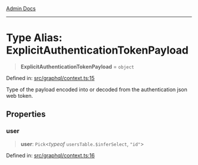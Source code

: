 [Admin Docs](/)

***

# Type Alias: ExplicitAuthenticationTokenPayload

> **ExplicitAuthenticationTokenPayload** = `object`

Defined in: [src/graphql/context.ts:15](https://github.com/PalisadoesFoundation/talawa-api/blob/a4f57b3a64e82c74809b195eb7bde9c04b2a5e89/src/graphql/context.ts#L15)

Type of the payload encoded into or decoded from the authentication json web token.

## Properties

### user

> **user**: `Pick`\<*typeof* `usersTable.$inferSelect`, `"id"`\>

Defined in: [src/graphql/context.ts:16](https://github.com/PalisadoesFoundation/talawa-api/blob/a4f57b3a64e82c74809b195eb7bde9c04b2a5e89/src/graphql/context.ts#L16)
